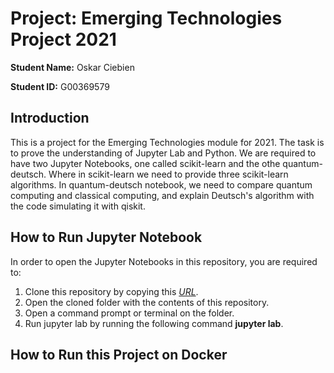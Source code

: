 # Project: Emerging Technologies Project 2021

**Student Name:** Oskar Ciebien

**Student ID:** G00369579

## Introduction
This is a project for the Emerging Technologies module for 2021. The task is to prove the understanding of Jupyter Lab and Python. We are required to have two Jupyter Notebooks, one called scikit-learn and the othe quantum-deutsch. Where in scikit-learn we need to provide three scikit-learn algorithms. In quantum-deutsch notebook, we need to compare quantum computing and classical computing, and explain Deutsch's algorithm with the code simulating it with qiskit.

## How to Run Jupyter Notebook
In order to open the Jupyter Notebooks in this repository, you are required to:
1. Clone this repository by copying this *[URL](https://github.com/Oskar-Ciebien/Emerging-Technologies-Project)*.
2. Open the cloned folder with the contents of this repository.
3. Open a command prompt or terminal on the folder.
4. Run jupyter lab by running the following command **jupyter lab**.

## How to Run this Project on Docker
